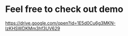 # Feel free to check out demo <br />
https://drive.google.com/open?id=1E5d0Cu6g3MKN-IzKHSWDKMm3hf3UV629
